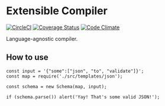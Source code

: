 # Extensible Compiler

[![CircleCI](https://circleci.com/gh/pvienneau/extensible-parser/tree/develop.svg?style=shield)](https://circleci.com/gh/pvienneau/extensible-parser/tree/develop)
[![Coverage Status](https://coveralls.io/repos/github/pvienneau/extensible-parser/badge.svg?branch=develop)](https://coveralls.io/github/pvienneau/extensible-parser?branch=develop)
[![Code Climate](https://codeclimate.com/github/pvienneau/extensible-parser/badges/gpa.svg)](https://codeclimate.com/github/pvienneau/extensible-parser)

Language-agnostic compiler.

## How to use

```
const input = '{"some":["json", "to", "validate"]}';
const map = require('./src/templates/json');

const schema = new Schema(map, input);

if (schema.parse()) alert('Yay! That's some valid JSON!');
```
